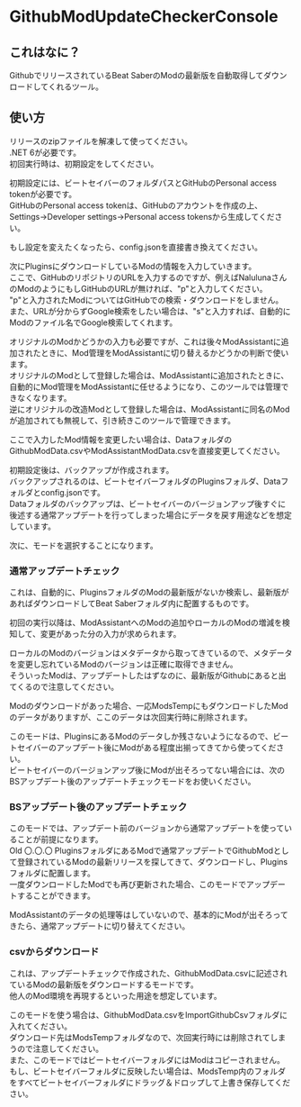 ﻿# GithubModUpdateCheckerConsole

## これはなに？
GithubでリリースされているBeat SaberのModの最新版を自動取得してダウンロードしてくれるツール。<br>

## 使い方
リリースのzipファイルを解凍して使ってください。<br>
.NET 6が必要です。<br>
初回実行時は、初期設定をしてください。

初期設定には、ビートセイバーのフォルダパスとGitHubのPersonal access tokenが必要です。<br>
GitHubのPersonal access tokenは、GitHubのアカウントを作成の上、Settings->Developer settings->Personal access tokensから生成してください。<br>

もし設定を変えたくなったら、config.jsonを直接書き換えてください。

次にPluginsにダウンロードしているModの情報を入力していきます。<br>
ここで、GitHubのリポジトリのURLを入力するのですが、例えばNalulunaさんのModのようにもしGitHubのURLが無ければ、"p"と入力してください。<br>
"p"と入力されたModについてはGitHubでの検索・ダウンロードをしません。<br>
また、URLが分からずGoogle検索をしたい場合は、"s"と入力すれば、自動的にModのファイル名でGoogle検索してくれます。

オリジナルのModかどうかの入力も必要ですが、これは後々ModAssistantに追加されたときに、Mod管理をModAssistantに切り替えるかどうかの判断で使います。<br>
オリジナルのModとして登録した場合は、ModAssistantに追加されたときに、自動的にMod管理をModAssistantに任せるようになり、このツールでは管理できなくなります。<br>
逆にオリジナルの改造Modとして登録した場合は、ModAssistantに同名のModが追加されても無視して、引き続きこのツールで管理できます。<br>

ここで入力したMod情報を変更したい場合は、DataフォルダのGithubModData.csvやModAssistantModData.csvを直接変更してください。<br>

初期設定後は、バックアップが作成されます。<br>
バックアップされるのは、ビートセイバーフォルダのPluginsフォルダ、Dataフォルダとconfig.jsonです。<br>
Dataフォルダのバックアップは、ビートセイバーのバージョンアップ後すぐに後述する通常アップデートを行ってしまった場合にデータを戻す用途などを想定しています。

次に、モードを選択することになります。

### 通常アップデートチェック
これは、自動的に、PluginsフォルダのModの最新版がないか検索し、最新版があればダウンロードしてBeat Saberフォルダ内に配置するものです。<br>

初回の実行以降は、ModAssistantへのModの追加やローカルのModの増減を検知して、変更があった分の入力が求められます。

ローカルのModのバージョンはメタデータから取ってきているので、メタデータを変更し忘れているModのバージョンは正確に取得できません。<br>
そういったModは、アップデートしたはずなのに、最新版がGithubにあると出てくるので注意してください。<br>

Modのダウンロードがあった場合、一応ModsTempにもダウンロードしたModのデータがありますが、ここのデータは次回実行時に削除されます。

このモードは、PluginsにあるModのデータしか残さないようになるので、ビートセイバーのアップデート後にModがある程度出揃ってきてから使ってください。<br>
ビートセイバーのバージョンアップ後にModが出そろってない場合には、次のBSアップデート後のアップデートチェックモードをお使いください。

### BSアップデート後のアップデートチェック

このモードでは、アップデート前のバージョンから通常アップデートを使っていることが前提になります。<br>
Old 〇.〇.〇 PluginsフォルダにあるModで通常アップデートでGithubModとして登録されているModの最新リリースを探してきて、ダウンロードし、Pluginsフォルダに配置します。<br>
一度ダウンロードしたModでも再び更新された場合、このモードでアップデートすることができます。

ModAssistantのデータの処理等はしていないので、基本的にModが出そろってきたら、通常アップデートに切り替えてください。


### csvからダウンロード
これは、アップデートチェックで作成された、GithubModData.csvに記述されているModの最新版をダウンロードするモードです。<br>
他人のMod環境を再現するといった用途を想定しています。

このモードを使う場合は、GithubModData.csvをImportGithubCsvフォルダに入れてください。<br>
ダウンロード先はModsTempフォルダなので、次回実行時には削除されてしまうので注意してください。<br>
また、このモードではビートセイバーフォルダにはModはコピーされません。<br>
もし、ビートセイバーフォルダに反映したい場合は、ModsTemp内のフォルダをすべてビートセイバーフォルダにドラッグ＆ドロップして上書き保存してください。
